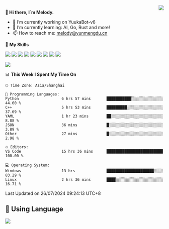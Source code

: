 <a href="#">
  <img align="right" src="https://github-readme-stats.vercel.app/api?username=melodyyuuka&count_private=true&show_icons=true" />
</a>

**👋 Hi there, I`m Melody.**

- 🔭 I’m currently working on YuukaBot-v6
- 🌱 I’m currently learning: AI, Go, Rust and more!
- 📫 How to reach me: melody@yunmengdu.cn

🌟 **My Skills** 

![](https://img.shields.io/badge/-Python-3e74a2?style=flat-square&logo=Python&logoColor=fff)
![](https://img.shields.io/badge/-Java-007396?style=flat-square&logo=OpenJDK&logoColor=fff)
![](https://img.shields.io/badge/-Node.js-339933?style=flat-square&logo=Node.js&logoColor=fff)
![](https://img.shields.io/badge/-Git-f05032?style=flat-square&logo=git&logoColor=fff)
![](https://img.shields.io/badge/-PostgreSQL-4169e1?style=flat-square&logo=PostgreSQL&logoColor=fff)
![](https://img.shields.io/badge/-Rust-000000?style=flat-square&logo=rust&logoColor=fff)
![](https://img.shields.io/badge/-VSCode-007acc?style=flat-square&logo=Visual-Studio-Code&logoColor=fff)
![](https://img.shields.io/badge/-FastAPI-009688?style=flat-square&logo=FastAPI&logoColor=fff)
![](https://img.shields.io/badge/-Linux-000000?style=flat-square&logo=Linux&logoColor=fff)


![](https://wakatime.com/badge/user/fa6dc0e2-47c5-4d2d-ae45-69fec6f2122c.svg)

<!--START_SECTION:waka-->
📊 **This Week I Spent My Time On** 

```text
🕑︎ Time Zone: Asia/Shanghai

💬 Programming Languages: 
Python                   6 hrs 57 mins       ███████████░░░░░░░░░░░░░░   44.60 % 
C++                      5 hrs 53 mins       █████████░░░░░░░░░░░░░░░░   37.69 % 
YAML                     1 hr 23 mins        ██░░░░░░░░░░░░░░░░░░░░░░░    8.88 % 
JSON                     36 mins             █░░░░░░░░░░░░░░░░░░░░░░░░    3.89 % 
Other                    27 mins             █░░░░░░░░░░░░░░░░░░░░░░░░    2.98 % 

🔥 Editors: 
VS Code                  15 hrs 36 mins      █████████████████████████   100.00 % 

💻 Operating System: 
Windows                  13 hrs              █████████████████████░░░░   83.29 % 
Linux                    2 hrs 36 mins       ████░░░░░░░░░░░░░░░░░░░░░   16.71 % 
```


 Last Updated on 26/07/2024 09:24:13 UTC+8
<!--END_SECTION:waka-->

## 🥰 **Using Language**

![](https://github-readme-stats.vercel.app/api/wakatime?username=MelodyYuyuko&layout=compact&hide_border=true)
